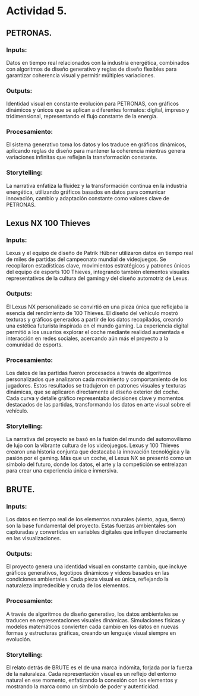 # Actividad 5.

## PETRONAS.
### Inputs:
Datos en tiempo real relacionados con la industria energética, combinados con algoritmos de diseño generativo y reglas de diseño flexibles para garantizar coherencia visual y permitir múltiples variaciones.
### Outputs:
Identidad visual en constante evolución para PETRONAS, con gráficos dinámicos y únicos que se aplican a diferentes formatos: digital, impreso y tridimensional, representando el flujo constante de la energía.
### Procesamiento:
El sistema generativo toma los datos y los traduce en gráficos dinámicos, aplicando reglas de diseño para mantener la coherencia mientras genera variaciones infinitas que reflejan la transformación constante.
### Storytelling:
La narrativa enfatiza la fluidez y la transformación continua en la industria energética, utilizando gráficos basados en datos para comunicar innovación, cambio y adaptación constante como valores clave de PETRONAS.

## Lexus NX 100 Thieves
### Inputs:
Lexus y el equipo de diseño de Patrik Hübner utilizaron datos en tiempo real de miles de partidas del campeonato mundial de videojuegos. Se recopilaron estadísticas clave, movimientos estratégicos y patrones únicos del equipo de esports 100 Thieves, integrando también elementos visuales representativos de la cultura del gaming y del diseño automotriz de Lexus.
### Outputs:
El Lexus NX personalizado se convirtió en una pieza única que reflejaba la esencia del rendimiento de 100 Thieves. El diseño del vehículo mostró texturas y gráficos generados a partir de los datos recopilados, creando una estética futurista inspirada en el mundo gaming. La experiencia digital permitió a los usuarios explorar el coche mediante realidad aumentada e interacción en redes sociales, acercando aún más el proyecto a la comunidad de esports.
### Procesamiento:
Los datos de las partidas fueron procesados a través de algoritmos personalizados que analizaron cada movimiento y comportamiento de los jugadores. Estos resultados se tradujeron en patrones visuales y texturas dinámicas, que se aplicaron directamente al diseño exterior del coche. Cada curva y detalle gráfico representaba decisiones clave y momentos destacados de las partidas, transformando los datos en arte visual sobre el vehículo.
### Storytelling:
La narrativa del proyecto se basó en la fusión del mundo del automovilismo de lujo con la vibrante cultura de los videojuegos. Lexus y 100 Thieves crearon una historia conjunta que destacaba la innovación tecnológica y la pasión por el gaming. Más que un coche, el Lexus NX se presentó como un símbolo del futuro, donde los datos, el arte y la competición se entrelazan para crear una experiencia única e inmersiva.

## BRUTE.
### Inputs:
Los datos en tiempo real de los elementos naturales (viento, agua, tierra) son la base fundamental del proyecto. Estas fuerzas ambientales son capturadas y convertidas en variables digitales que influyen directamente en las visualizaciones.
### Outputs:
El proyecto genera una identidad visual en constante cambio, que incluye gráficos generativos, logotipos dinámicos y videos basados en las condiciones ambientales. Cada pieza visual es única, reflejando la naturaleza impredecible y cruda de los elementos.
### Procesamiento:
A través de algoritmos de diseño generativo, los datos ambientales se traducen en representaciones visuales dinámicas. Simulaciones físicas y modelos matemáticos convierten cada cambio en los datos en nuevas formas y estructuras gráficas, creando un lenguaje visual siempre en evolución.
### Storytelling:
El relato detrás de BRUTE es el de una marca indómita, forjada por la fuerza de la naturaleza. Cada representación visual es un reflejo del entorno natural en ese momento, enfatizando la conexión con los elementos y mostrando la marca como un símbolo de poder y autenticidad.
